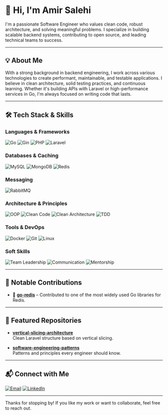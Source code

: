 # 👋 Hi, I'm Amir Salehi

I'm a passionate Software Engineer who values clean code, robust architecture, and solving meaningful problems. I specialize in building scalable backend systems, contributing to open source, and leading technical teams to success.

---

## 💡 About Me

With a strong background in backend engineering, I work across various technologies to create performant, maintainable, and testable applications. I believe in clean architecture, solid testing practices, and continuous learning. Whether it's building APIs with Laravel or high-performance services in Go, I'm always focused on writing code that lasts.

---

## 🛠️ Tech Stack & Skills

### Languages & Frameworks
![Go](https://img.shields.io/badge/Go-00ADD8?logo=go&logoColor=white)
![Gin](https://img.shields.io/badge/Gin-00ADD8?logo=go&logoColor=white)
![PHP](https://img.shields.io/badge/PHP-777BB4?logo=php&logoColor=white)
![Laravel](https://img.shields.io/badge/Laravel-FF2D20?logo=laravel&logoColor=white)

### Databases & Caching
![MySQL](https://img.shields.io/badge/MySQL-4479A1?logo=mysql&logoColor=white)
![MongoDB](https://img.shields.io/badge/MongoDB-47A248?logo=mongodb&logoColor=white)
![Redis](https://img.shields.io/badge/Redis-DC382D?logo=redis&logoColor=white)

### Messaging
![RabbitMQ](https://img.shields.io/badge/RabbitMQ-FF6600?logo=rabbitmq&logoColor=white)

### Architecture & Principles
![OOP](https://img.shields.io/badge/OOP-%23blue?style=flat)
![Clean Code](https://img.shields.io/badge/Clean_Code-%23009639?style=flat)
![Clean Architecture](https://img.shields.io/badge/Clean_Architecture-%23009639?style=flat)
![TDD](https://img.shields.io/badge/TDD-%23FF6F00?style=flat)

### Tools & DevOps
![Docker](https://img.shields.io/badge/Docker-2496ED?logo=docker&logoColor=white)
![Git](https://img.shields.io/badge/Git-F05032?logo=git&logoColor=white)
![Linux](https://img.shields.io/badge/Linux-FCC624?logo=linux&logoColor=black)

### Soft Skills
![Team Leadership](https://img.shields.io/badge/Team_Leadership-%230099FF?style=flat)
![Communication](https://img.shields.io/badge/Communication-%23009688?style=flat)
![Mentorship](https://img.shields.io/badge/Mentorship-%23AA00FF?style=flat)

---

## 📂 Notable Contributions

- 🧠 [**go-redis**](https://github.com/redis/go-redis) – Contributed to one of the most widely used Go libraries for Redis.

---

## 📌 Featured Repositories

- [**vertical-slicing-architecture**](https://github.com/iamamirsalehi/vertical-slicing-architecture)  
  Clean Laravel structure based on vertical slicing.

- [**software-engineering-patterns**](https://github.com/iamamirsalehi/software-engineering-patterns)  
  Patterns and principles every engineer should know.
  
---

## 📬 Connect with Me

[![Email](https://img.shields.io/badge/Email-iamamirsalehi@gmail.com-D14836?logo=gmail&logoColor=white)](mailto:iamamirsalehi@gmail.com)
[![LinkedIn](https://img.shields.io/badge/LinkedIn-iamamirsalehi-0077B5?logo=linkedin&logoColor=white)](https://linkedin.com/in/iamamirsalehi)

---

Thanks for stopping by! If you like my work or want to collaborate, feel free to reach out.
